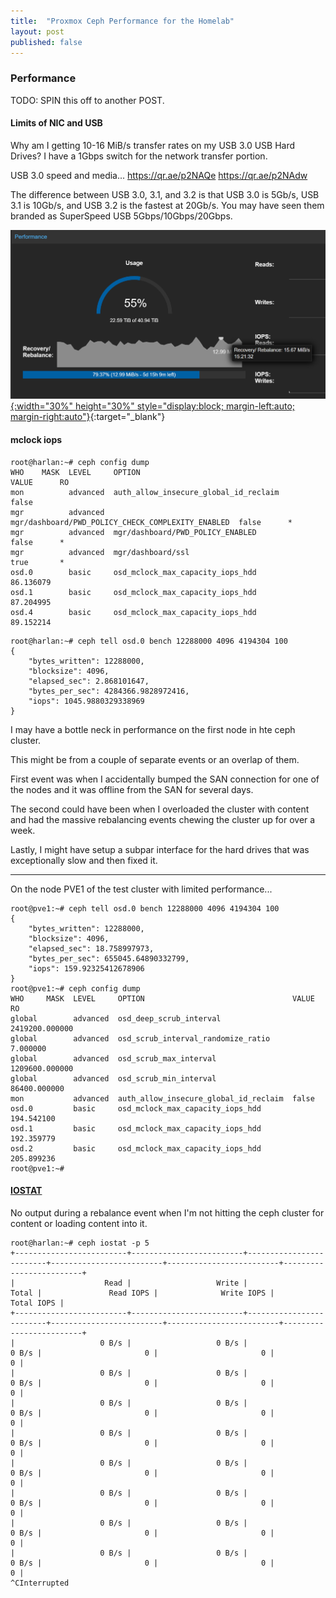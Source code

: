 ```yaml
---
title:  "Proxmox Ceph Performance for the Homelab"
layout: post
published: false
---
```


### Performance

TODO: SPIN this off to another POST.

#### Limits of NIC and USB

Why am I getting 10-16 MiB/s transfer rates on my USB 3.0 USB Hard Drives? I have a 1Gbps switch for the network transfer portion.

USB 3.0 speed and media... https://qr.ae/p2NAQe https://qr.ae/p2NAdw

The difference between USB 3.0, 3.1, and 3.2 is that USB 3.0 is 5Gb/s, USB 3.1 is 10Gb/s, and USB 3.2 is the fastest at 20Gb/s. You may have seen them branded as SuperSpeed USB 5Gbps/10Gbps/20Gbps.

[![Ceph Recovery and Rebalance](/assets/images/ceph-recovery-rebalance-homelab.png){:width="30%" height="30%" style="display:block; margin-left:auto; margin-right:auto"}](/assets/images/ceph-recovery-rebalance-homelab.png){:target="_blank"}

#### mclock iops

```console
root@harlan:~# ceph config dump
WHO    MASK  LEVEL     OPTION                                             VALUE      RO
mon          advanced  auth_allow_insecure_global_id_reclaim              false
mgr          advanced  mgr/dashboard/PWD_POLICY_CHECK_COMPLEXITY_ENABLED  false      *
mgr          advanced  mgr/dashboard/PWD_POLICY_ENABLED                   false      *
mgr          advanced  mgr/dashboard/ssl                                  true       *
osd.0        basic     osd_mclock_max_capacity_iops_hdd                   86.136079
osd.1        basic     osd_mclock_max_capacity_iops_hdd                   87.204995
osd.4        basic     osd_mclock_max_capacity_iops_hdd                   89.152214
```

```console
root@harlan:~# ceph tell osd.0 bench 12288000 4096 4194304 100
{
    "bytes_written": 12288000,
    "blocksize": 4096,
    "elapsed_sec": 2.868101647,
    "bytes_per_sec": 4284366.9828972416,
    "iops": 1045.9880329338969
}
```

I may have a bottle neck in performance on the first node in hte ceph cluster.

This might be from a couple of separate events or an overlap of them.

First event was when I accidentally bumped the SAN connection for one of the nodes and it was offline from the SAN for several days.

The second could have been when I overloaded the cluster with content and had the massive rebalancing events chewing the cluster up for over a week.

Lastly, I might have setup a subpar interface for the hard drives that was exceptionally slow and then fixed it.

---

On the node PVE1 of the test cluster with limited performance...

```console
root@pve1:~# ceph tell osd.0 bench 12288000 4096 4194304 100
{
    "bytes_written": 12288000,
    "blocksize": 4096,
    "elapsed_sec": 18.758997973,
    "bytes_per_sec": 655045.64890332799,
    "iops": 159.92325412678906
}
root@pve1:~# ceph config dump
WHO     MASK  LEVEL     OPTION                                 VALUE           RO
global        advanced  osd_deep_scrub_interval                2419200.000000    
global        advanced  osd_scrub_interval_randomize_ratio     7.000000          
global        advanced  osd_scrub_max_interval                 1209600.000000    
global        advanced  osd_scrub_min_interval                 86400.000000      
mon           advanced  auth_allow_insecure_global_id_reclaim  false             
osd.0         basic     osd_mclock_max_capacity_iops_hdd       194.542100        
osd.1         basic     osd_mclock_max_capacity_iops_hdd       192.359779        
osd.2         basic     osd_mclock_max_capacity_iops_hdd       205.899236        
root@pve1:~# 
```

#### [IOSTAT](https://docs.ceph.com/en/latest/mgr/iostat/)

No output during a rebalance event when I'm not hitting the ceph cluster for content or loading content into it.

``` shell
root@harlan:~# ceph iostat -p 5
+-------------------------+-------------------------+-------------------------+-------------------------+-------------------------+-------------------------+
|                    Read |                   Write |                   Total |               Read IOPS |              Write IOPS |              Total IOPS |
+-------------------------+-------------------------+-------------------------+-------------------------+-------------------------+-------------------------+
|                   0 B/s |                   0 B/s |                   0 B/s |                       0 |                       0 |                       0 |
|                   0 B/s |                   0 B/s |                   0 B/s |                       0 |                       0 |                       0 |
|                   0 B/s |                   0 B/s |                   0 B/s |                       0 |                       0 |                       0 |
|                   0 B/s |                   0 B/s |                   0 B/s |                       0 |                       0 |                       0 |
|                   0 B/s |                   0 B/s |                   0 B/s |                       0 |                       0 |                       0 |
|                   0 B/s |                   0 B/s |                   0 B/s |                       0 |                       0 |                       0 |
|                   0 B/s |                   0 B/s |                   0 B/s |                       0 |                       0 |                       0 |
|                   0 B/s |                   0 B/s |                   0 B/s |                       0 |                       0 |                       0 |
^CInterrupted
```
